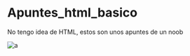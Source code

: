# Apuntes_html_basico
No tengo idea de HTML, estos son unos apuntes de un noob

![a](https://proxy.duckduckgo.com/iu/?u=http%3A%2F%2Fwww.decalserpent.com%2Fassets%2Fimages%2Fdecals%25201-500%2FSP-00427-black.jpg&f=250x)
